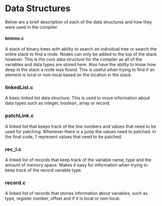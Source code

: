 # Data Structures
Below are a brief description of each of the data structures and how they were used in the compiler. 

#### bintree.c
A stack of binary trees with ability to search an individual tree or search the entire stack to find a node. Nodes can only be added to the top of the stack however. This is the core data structure for the compiler as all of the variables and data types are stored here. Also have the ability to know how deep in the stack a node was found. This is useful when trying to find if an element is local or non-local based on the location in the stack. 

### linkedList.c
A basic linked list data structure. This is used to move information about data types such as integer, boolean, array or record.

### patchLink.c
A linked list that keeps track of the line numbers and values that need to be used for patching. Whenever there is a jump the values need to patched. In the final code, ? represent values that need to be patched. 

### rec_l.c
A linked list of records that keep track of the variable name, type and the amount of memory space. Makes it easy for information when trying to keep track of the record variable type.  

### record.c
A linked list of records that stories information about variables, such as type, register number, offset and if it is local or non-local.   

